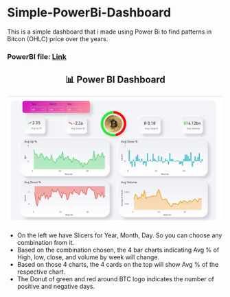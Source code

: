 # Simple-PowerBi-Dashboard

This is a simple dashboard that i made using Power Bi to find patterns in Bitcon (OHLC) price over the years.

### PowerBI file: [Link](https://drive.google.com/file/d/1Gax_Zf5LLz08iyB5OC5g4VuMVIx1y1qj/view?usp=sharing)

<h2 align="center">📊 Power BI Dashboard </h2> 
<p align="center">
 <img src="https://github.com/Mahesh-221/Simple-PowerBi-Dashboard/blob/main/dashboard3.jpg?raw=true" width="800"/>
</p>


- On the left we have Slicers for Year, Month, Day. So you can choose any combination from it.
- Based on the combination chosen, the 4 bar charts indicating Avg % of High, low, close, and volume by week will change.
- Based on those 4 charts, the 4 cards on the top will show Avg % of the respective chart.
- The Donut of green and red around BTC logo indicates the number of positive and negative days.


